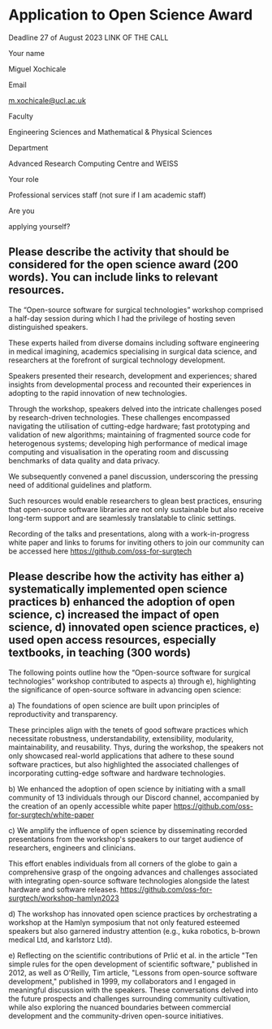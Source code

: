 # Application to Open Science Award 

Deadline 27 of August 2023 LINK OF THE CALL 

 

Your name 

Miguel Xochicale 

 

Email 

m.xochicale@ucl.ac.uk 

 

Faculty 

Engineering Sciences and Mathematical & Physical Sciences 

 

Department 

Advanced Research Computing Centre and WEISS 

 

Your role 

Professional services staff (not sure if I am academic staff) 

 

Are you 

applying yourself? 

 

## Please describe the activity that should be considered for the open science award (200 words). You can include links to relevant resources. 

The “Open-source software for surgical technologies” workshop comprised a half-day session during which I had the privilege of hosting seven distinguished speakers.  

These experts hailed from diverse domains including software engineering in medical imagining, academics specialising in surgical data science, and researchers at the forefront of surgical technology development.  

Speakers presented their research, development and experiences; shared insights from developmental process and recounted their experiences in adopting to the rapid innovation of new technologies.  

Through the workshop, speakers delved into the intricate challenges posed by research-driven technologies. These challenges encompassed navigating the utilisation of cutting-edge hardware; fast prototyping and validation of new algorithms; maintaining of fragmented source code for heterogenous systems; developing high performance of medical image computing and visualisation in the operating room and discussing benchmarks of data quality and data privacy.  

We subsequently convened a panel discussion, underscoring the pressing need of additional guidelines and platform. 

Such resources would enable researchers to glean best practices, ensuring that open-source software libraries are not only sustainable but also receive long-term support and are seamlessly translatable to clinic settings.  

Recording of the talks and presentations, along with a work-in-progress white paper and links to forums for inviting others to join our community can be accessed here https://github.com/oss-for-surgtech  


## Please describe how the activity has either a)    systematically implemented open science practices b)    enhanced the adoption of open science, c)    increased the impact of open science, d)    innovated open science practices, e)    used open access resources, especially textbooks, in teaching (300 words) 

 

The following points outline how the “Open-source software for surgical technologies” workshop contributed to aspects a) through e), highlighting the significance of open-source software in advancing open science: 

 

a) The foundations of open science are built upon principles of reproductivity and transparency.  

These principles align with the tenets of good software practices which necessitate robustness, understandability, extensibility, modularity, maintainability, and reusability. Thys, during the workshop, the speakers not only showcased real-world applications that adhere to these sound software practices, but also highlighted the associated challenges of incorporating cutting-edge software and hardware technologies.  

 

b) We enhanced the adoption of open science by initiating with a small community of 13 individuals through our Discord channel, accompanied by the creation of an openly accessible white paper https://github.com/oss-for-surgtech/white-paper  

 

c) We amplify the influence of open science by disseminating recorded presentations from the workshop's speakers to our target audience of researchers, engineers and clinicians.  

This effort enables individuals from all corners of the globe to gain a comprehensive grasp of the ongoing advances and challenges associated with integrating open-source software technologies alongside the latest hardware and software releases. https://github.com/oss-for-surgtech/workshop-hamlyn2023  

 

d) The workshop has innovated open science practices by orchestrating a workshop at the Hamlyn symposium that not only featured esteemed speakers but also garnered industry attention (e.g., kuka robotics, b-brown medical Ltd, and karlstorz Ltd).  

 

e) Reflecting on the scientific contributions of Prlić et al. in the article "Ten simple rules for the open development of scientific software," published in 2012, as well as O'Reilly, Tim article, "Lessons from open-source software development," published in 1999, my collaborators and I engaged in meaningful discussion with the speakers. These conversations delved into the future prospects and challenges surrounding community cultivation, while also exploring the nuanced boundaries between commercial development and the community-driven open-source initiatives. 

 


 
